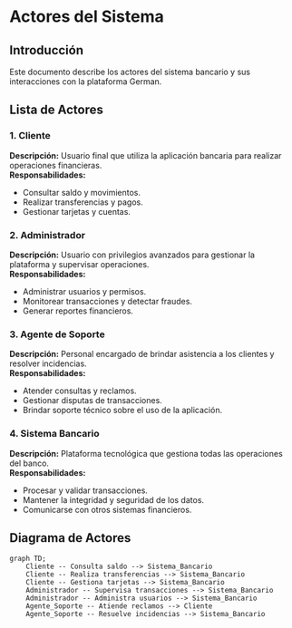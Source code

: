 # Actores del Sistema

## Introducción

Este documento describe los actores del sistema bancario y sus interacciones con la plataforma German.

## Lista de Actores

### 1. Cliente

**Descripción:** Usuario final que utiliza la aplicación bancaria para realizar operaciones financieras.  
**Responsabilidades:**

- Consultar saldo y movimientos.
- Realizar transferencias y pagos.
- Gestionar tarjetas y cuentas.

### 2. Administrador

**Descripción:** Usuario con privilegios avanzados para gestionar la plataforma y supervisar operaciones.  
**Responsabilidades:**

- Administrar usuarios y permisos.
- Monitorear transacciones y detectar fraudes.
- Generar reportes financieros.

### 3. Agente de Soporte

**Descripción:** Personal encargado de brindar asistencia a los clientes y resolver incidencias.  
**Responsabilidades:**

- Atender consultas y reclamos.
- Gestionar disputas de transacciones.
- Brindar soporte técnico sobre el uso de la aplicación.

### 4. Sistema Bancario

**Descripción:** Plataforma tecnológica que gestiona todas las operaciones del banco.  
**Responsabilidades:**

- Procesar y validar transacciones.
- Mantener la integridad y seguridad de los datos.
- Comunicarse con otros sistemas financieros.

## Diagrama de Actores

```mermaid
graph TD;
    Cliente -- Consulta saldo --> Sistema_Bancario
    Cliente -- Realiza transferencias --> Sistema_Bancario
    Cliente -- Gestiona tarjetas --> Sistema_Bancario
    Administrador -- Supervisa transacciones --> Sistema_Bancario
    Administrador -- Administra usuarios --> Sistema_Bancario
    Agente_Soporte -- Atiende reclamos --> Cliente
    Agente_Soporte -- Resuelve incidencias --> Sistema_Bancario
```
